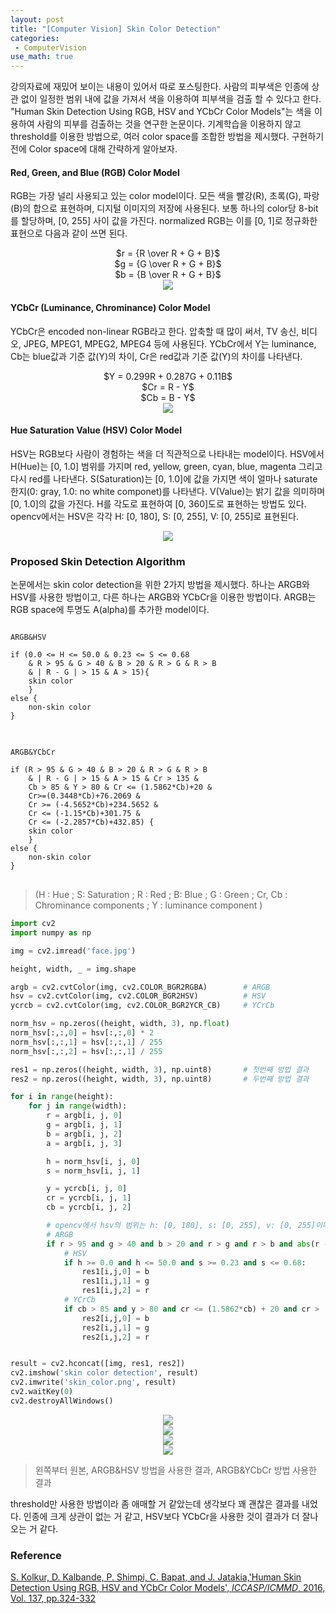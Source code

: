 ```yaml
---
layout: post
title: "[Computer Vision] Skin Color Detection"
categories: 
 - ComputerVision
use_math: true
---
```


강의자료에 재밌어 보이는 내용이 있어서 따로 포스팅한다. 사람의 피부색은 인종에 상관 없이 일정한 범위 내에 값을 가져서 색을 이용하여 피부색을 검출 할 수 있다고 한다. "Human Skin Detection Using RGB, HSV and YCbCr Color Models"는 색을 이용하여 사람의 피부를 검출하는 것을 연구한 논문이다. 기계학습을 이용하지 않고 threshold를 이용한 방법으로, 여러 color space를 조합한 방법을 제시했다. 구현하기 전에 Color space에 대해 간략하게 알아보자.

#### Red, Green, and Blue (RGB) Color Model

RGB는 가장 널리 사용되고 있는 color model이다. 모든 색을 빨강(R), 초록(G), 파랑(B)의 합으로 표현하며, 디지털 이미지의 저장에 사용된다. 보통 하나의 color당 8-bit를 할당하며, [0, 255] 사이 값을 가진다. normalized RGB는 이를 [0, 1]로 정규화한 표현으로 다음과 같이 쓰면 된다.

<center>$r = {R \over R + G + B}$</center>
<center>$g = {G \over R + G + B}$</center>
<center>$b = {B \over R + G + B}$</center>


<center>
<img src="/assets/img/rgb_model.jpg">
</center>

#### YCbCr (Luminance, Chrominance) Color Model
YCbCr은 encoded non-linear RGB라고 한다. 압축할 때 많이 써서, TV 송신, 비디오,  JPEG, MPEG1, MPEG2, MPEG4 등에 사용된다. YCbCr에서 Y는 luminance, Cb는 blue값과 기준 값(Y)의 차이,  Cr은 red값과 기준 값(Y)의 차이를 나타낸다. 

<center>$Y = 0.299R + 0.287G + 0.11B$</center>
<center>$Cr = R - Y$</center>
<center>$Cb = B - Y$</center>

<center>
<img src="/assets/img/ycbcr_model.jpg">
</center>

#### Hue Saturation Value (HSV) Color Model

HSV는 RGB보다 사람이 경험하는 색을 더 직관적으로 나타내는 model이다. HSV에서 H(Hue)는 [0, 1.0] 범위를 가지며 red, yellow, green, cyan, blue, magenta 그리고 다시 red를 나타낸다. S(Saturation)는 [0, 1.0]에 값을 가지면 색이 얼마나 saturate한지(0: gray, 1.0: no white componet)를 나타낸다.  V(Value)는 밝기 값을 의미하며 [0, 1.0]의 값을 가진다. H를 각도로 표현하여 [0, 360]도로 표현하는 방법도 있다. opencv에서는 HSV은 각각 H: [0, 180], S: [0, 255], V: [0, 255]로 표현된다.

<center>
<img src="/assets/img/hsv_model.jpg">
</center>

### Proposed Skin Detection Algorithm
논문에서는 skin color detection을 위한 2가지 방법을 제시했다. 하나는 ARGB와 HSV를 사용한 방법이고, 다른 하나는 ARGB와 YCbCr을 이용한 방법이다. ARGB는 RGB space에 투명도 A(alpha)를 추가한 model이다. 

<pre>
<code>
ARGB&HSV

if (0.0 <= H <= 50.0 & 0.23 <= S <= 0.68 
    & R > 95 & G > 40 & B > 20 & R > G & R > B
    & | R - G | > 15 & A > 15){
    skin color
    }
else {
    non-skin color
}
</code>
</pre>

<pre>
<code>
ARGB&YCbCr

if (R > 95 & G > 40 & B > 20 & R > G & R > B
    & | R - G | > 15 & A > 15 & Cr > 135 &
    Cb > 85 & Y > 80 & Cr <= (1.5862*Cb)+20 &
    Cr>=(0.3448*Cb)+76.2069 &
    Cr >= (-4.5652*Cb)+234.5652 &
    Cr <= (-1.15*Cb)+301.75 &
    Cr <= (-2.2857*Cb)+432.85) {
    skin color
    }
else {
    non-skin color
}
</code>
</pre>
> (H : Hue ; S: Saturation ; R : Red ; B: Blue ; G : Green ; Cr, Cb : Chrominance components ; Y : luminance component )

```python 
import cv2
import numpy as np

img = cv2.imread('face.jpg')

height, width, _ = img.shape

argb = cv2.cvtColor(img, cv2.COLOR_BGR2RGBA)        # ARGB 
hsv = cv2.cvtColor(img, cv2.COLOR_BGR2HSV)          # HSV
ycrcb = cv2.cvtColor(img, cv2.COLOR_BGR2YCR_CB)     # YCrCb

norm_hsv = np.zeros((height, width, 3), np.float)   
norm_hsv[:,:,0] = hsv[:,:,0] * 2
norm_hsv[:,:,1] = hsv[:,:,1] / 255
norm_hsv[:,:,2] = hsv[:,:,1] / 255

res1 = np.zeros((height, width, 3), np.uint8)       # 첫번째 방법 결과
res2 = np.zeros((height, width, 3), np.uint8)       # 두번째 방법 결과

for i in range(height):
    for j in range(width):
        r = argb[i, j, 0]
        g = argb[i, j, 1]
        b = argb[i, j, 2]
        a = argb[i, j, 3]

        h = norm_hsv[i, j, 0]
        s = norm_hsv[i, j, 1]

        y = ycrcb[i, j, 0]
        cr = ycrcb[i, j, 1]
        cb = ycrcb[i, j, 2]

        # opencv에서 hsv의 범위는 h: [0, 180], s: [0, 255], v: [0, 255]이다.
        # ARGB
        if r > 95 and g > 40 and b > 20 and r > g and r > b and abs(r - g) > 15 and a > 15:
            # HSV
            if h >= 0.0 and h <= 50.0 and s >= 0.23 and s <= 0.68:
                res1[i,j,0] = b
                res1[i,j,1] = g
                res1[i,j,2] = r
            # YCrCb
            if cb > 85 and y > 80 and cr <= (1.5862*cb) + 20 and cr > (0.3448 * cb) + 76.2069 and cr >= (-4.5652 * cb) + 234.5652 and cr <= (-1.15 *cb) + 301.75 and cr <= (-2.2857 * cb) + 432.85:
                res2[i,j,0] = b
                res2[i,j,1] = g
                res2[i,j,2] = r


result = cv2.hconcat([img, res1, res2])
cv2.imshow('skin color detection', result)
cv2.imwrite('skin_color.png', result)
cv2.waitKey(0)
cv2.destroyAllWindows()
```

<center>
<img src="/assets/img/skin_color_1.jpg">
</center>
<center>
<img src="/assets/img/skin_color_2.jpg">
</center>
<center>
<img src="/assets/img/skin_color_3.jpg">
</center>
<center>
<img src="/assets/img/skin_color_4.jpg">
</center>



> 왼쪽부터 원본, ARGB&HSV 방법을 사용한 결과, ARGB&YCbCr 방법 사용한 결과

threshold만 사용한 방법이라 좀 애매할 거 같았는데 생각보다 꽤 괜찮은 결과를 내었다. 인종에 크게 상관이 없는 거 같고, HSV보다 YCbCr을 사용한 것이 결과가 더 잘나오는 거 같다. 


### Reference
[S. Kolkur, D. Kalbande, P. Shimpi, C. Bapat, and J. Jatakia,'Human Skin Detection Using RGB, HSV and YCbCr Color Models', *ICCASP/ICMMD*, 2016, Vol. 137, pp.324-332](https://arxiv.org/ftp/arxiv/papers/1708/1708.02694.pdf)
